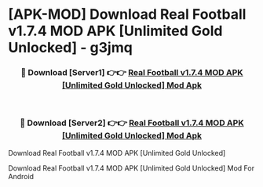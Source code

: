 # [APK-MOD] Download Real Football v1.7.4 MOD APK [Unlimited Gold Unlocked] - g3jmq


<div align="center">
<h3>🔴 Download [Server1] 👉👉 <a href="https://apk-comot.site?title=Real_Football_v1.7.4_MOD_APK_[Unlimited_Gold_Unlocked]">Real Football v1.7.4 MOD APK [Unlimited Gold Unlocked] Mod Apk</a></h3><br>
<h3>🔴 Download [Server2] 👉👉 <a href="https://apk-comot.site?title=Real_Football_v1.7.4_MOD_APK_[Unlimited_Gold_Unlocked]">Real Football v1.7.4 MOD APK [Unlimited Gold Unlocked] Mod Apk</a></h3>
</div>



Download Real Football v1.7.4 MOD APK [Unlimited Gold Unlocked] 

Download Real Football v1.7.4 MOD APK [Unlimited Gold Unlocked] Mod For Android